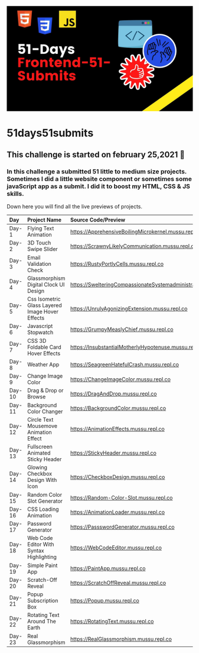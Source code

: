 <img src="./banner.jpg">

# 51days51submits

 ## This challenge is started on february 25,2021 📅
 ### In this challenge a submitted 51 little to medium size projects. Sometimes I did a little website component or sometimes some javaScript app as a submit. I did it to boost my HTML, CSS & JS skills. 
 Down here you will find all the live previews of projects. 
 
 | Day   | Project Name    | Source Code/Preview |
| :---  | :------------- | :------------------ |  
| Day-1 | Flying Text Animation  | https://ApprehensiveBoilingMicrokernel.mussu.repl.co |
| Day-2 |  3D Touch Swipe Slider | https://ScrawnyLikelyCommunication.mussu.repl.co |
| Day-3 |  Email Validation Check | https://RustyPortlyCells.mussu.repl.co |
| Day-4 |  Glassmorphism Digital Clock UI Design | https://SwelteringCompassionateSystemadministrator.mussu.repl.co |
| Day-5 |  Css Isometric Glass Layered Image Hover Effects | https://UnrulyAgonizingExtension.mussu.repl.co |
| Day-6 |  Javascript Stopwatch | https://GrumpyMeaslyChief.mussu.repl.co |
| Day-7 |  CSS 3D Foldable Card Hover Effects | https://InsubstantialMotherlyHypotenuse.mussu.repl.co |
| Day-8 |  Weather App | https://SeagreenHatefulCrash.mussu.repl.co |
| Day-9 |  Change Image Color | https://ChangeImageColor.mussu.repl.co |
| Day-10 |  Drag & Drop or Browse | https://DragAndDrop.mussu.repl.co |
| Day-11 |  Background Color Changer | https://BackgroundColor.mussu.repl.co |
| Day-12 |  Circle Text Mousemove Animation Effect | https://AnimationEffects.mussu.repl.co |
| Day-13 |  Fullscreen Animated Sticky Header | https://StickyHeader.mussu.repl.co |
| Day-14 |  Glowing Checkbox Design With Icon | https://CheckboxDesign.mussu.repl.co |
| Day-15 |  Random Color Slot Generator | https://Random-Color-Slot.mussu.repl.co |
| Day-16 |  CSS Loading Animation | https://AnimationLoader.mussu.repl.co |
| Day-17 |  Password Generator | https://PassswordGenerator.mussu.repl.co |
| Day-18 |  Web Code Editor With Syntax Highlighting | https://WebCodeEditor.mussu.repl.co |
| Day-19 |  Simple Paint App | https://PaintApp.mussu.repl.co |
| Day-20 |  Scratch-Off Reveal | https://ScratchOffReveal.mussu.repl.co |
| Day-21 |  Popup Subscription Box | https://Popup.mussu.repl.co |
| Day-22 |  Rotating Text Around The Earth | https://RotatingText.mussu.repl.co |
| Day-23 |  Real Glassmorphism | https://RealGlassmorphism.mussu.repl.co |
